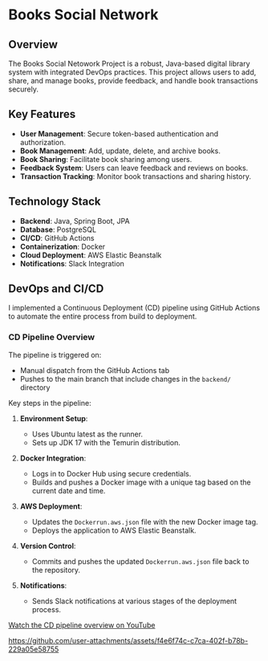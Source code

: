 # Books Social Network

## Overview

The Books Social Netowork Project is a robust, Java-based digital library system with integrated DevOps practices. This project allows users to add, share, and manage books, provide feedback, and handle book transactions securely.

## Key Features

- **User Management**: Secure token-based authentication and authorization.
- **Book Management**: Add, update, delete, and archive books.
- **Book Sharing**: Facilitate book sharing among users.
- **Feedback System**: Users can leave feedback and reviews on books.
- **Transaction Tracking**: Monitor book transactions and sharing history.

## Technology Stack

- **Backend**: Java, Spring Boot, JPA
- **Database**: PostgreSQL
- **CI/CD**: GitHub Actions
- **Containerization**: Docker
- **Cloud Deployment**: AWS Elastic Beanstalk
- **Notifications**: Slack Integration

## DevOps and CI/CD

I implemented a Continuous Deployment (CD) pipeline using GitHub Actions to automate the entire process from build to deployment.

### CD Pipeline Overview

The pipeline is triggered on:

- Manual dispatch from the GitHub Actions tab
- Pushes to the main branch that include changes in the `backend/` directory

Key steps in the pipeline:

1. **Environment Setup**:
   - Uses Ubuntu latest as the runner.
   - Sets up JDK 17 with the Temurin distribution.

2. **Docker Integration**:
   - Logs in to Docker Hub using secure credentials.
   - Builds and pushes a Docker image with a unique tag based on the current date and time.

3. **AWS Deployment**:
   - Updates the `Dockerrun.aws.json` file with the new Docker image tag.
   - Deploys the application to AWS Elastic Beanstalk.

4. **Version Control**:
   - Commits and pushes the updated `Dockerrun.aws.json` file back to the repository.

5. **Notifications**:
   - Sends Slack notifications at various stages of the deployment process.

[Watch the CD pipeline overview on YouTube](https://www.youtube.com/watch?v=vGtguFR-bpk)



https://github.com/user-attachments/assets/f4e6f74c-c7ca-402f-b78b-229a05e58755



